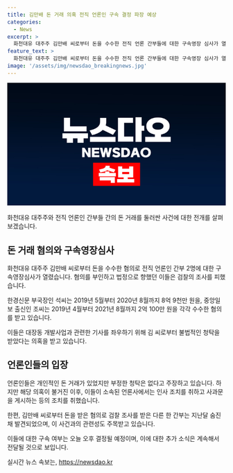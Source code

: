 ```yaml
---
title: 김만배 돈 거래 의혹 전직 언론인 구속 결정 파장 예상
categories:
  - News
excerpt: >
  화천대유 대주주 김만배 씨로부터 돈을 수수한 전직 언론 간부들에 대한 구속영장 심사가 열렸습니다. 각각 8억 9천만 원과 2억 100만 원을 받은 혐의가 제기되었는데, 이들은 대장동 사업 관련하여 우호적인 기사를 작성하거나 부정적인 기사를 막아달라는 부정한 청탁을 받았다고 합니다. 구속 여부는 오늘 밤에 결정될 예정입니다.
feature_text: >
  화천대유 대주주 김만배 씨로부터 돈을 수수한 전직 언론 간부들에 대한 구속영장 심사가 열렸습니다. 각각 8억 9천만 원과 2억 100만 원을 받은 혐의가 제기되었는데, 이들은 대장동 사업 관련하여 우호적인 기사를 작성하거나 부정적인 기사를 막아달라는 부정한 청탁을 받았다고 합니다. 구속 여부는 오늘 밤에 결정될 예정입니다.
image: '/assets/img/newsdao_breakingnews.jpg'
---
```


<p><img src="/assets/img/newsdao_breakingnews.jpg" alt="koreaapp 속보" /></p>

<p>화천대유 대주주와 전직 언론인 간부들 간의 돈 거래를 둘러싼 사건에 대한 전개를 살펴보겠습니다.</p>

<h2 data-ke-size="size26">돈 거래 혐의와 구속영장심사</h2>

<p>화천대유 대주주 김만배 씨로부터 돈을 수수한 혐의로 전직 언론인 간부 2명에 대한 구속영장심사가 열렸습니다. 혐의를 부인하고 법정으로 향했던 이들은 검찰의 조사를 피했습니다.</p>

<p data-ke-size="size16">한경신문 부국장인 석씨는 2019년 5월부터 2020년 8월까지 8억 9천만 원을, 중앙일보 출신인 조씨는 2019년 4월부터 2021년 8월까지 2억 100만 원을 각각 수수한 혐의를 받고 있습니다.</p>

<p>이들은 대장동 개발사업과 관련한 기사를 좌우하기 위해 김 씨로부터 불법적인 청탁을 받았다는 의혹을 받고 있습니다. </p>

<h2 data-ke-size="size26">언론인들의 입장</h2>

<p>언론인들은 개인적인 돈 거래가 있었지만 부정한 청탁은 없다고 주장하고 있습니다. 하지만 해당 의혹이 불거진 이후, 이들이 소속된 언론사에서는 인사 조치를 취하고 사과문을 게시하는 등의 조치를 취했습니다.</p>

<p data-ke-size="size16">한편, 김만배 씨로부터 돈을 받은 혐의로 검찰 조사를 받은 다른 한 간부는 지난달 숨진 채 발견되었으며, 이 사건과의 관련성도 주목받고 있습니다.</p>

<p>이들에 대한 구속 여부는 오늘 오후 결정될 예정이며, 이에 대한 추가 소식은 계속해서 전달될 것으로 보입니다.</p>
실시간 뉴스 속보는, <a href="https://newsdao.kr" rel="dofollow">https://newsdao.kr</a>


